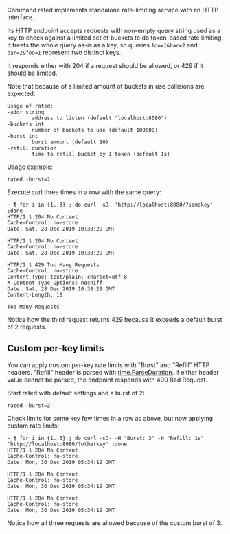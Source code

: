 Command rated implements standalone rate-limiting service with an HTTP
interface.

Its HTTP endpoint accepts requests with non-empty query string used as a key to
check against a limited set of buckets to do token-based rate limiting. It
treats the whole query as-is as a key, so queries `foo=1&bar=2` and
`bar=2&foo=1` represent two distinct keys.

It responds either with 204 if a request should be allowed, or 429 if it should
be limited.

Note that because of a limited amount of buckets in use collisions are
expected.

    Usage of rated:
    -addr string
            address to listen (default "localhost:8080")
    -buckets int
            number of buckets to use (default 100000)
    -burst int
            burst amount (default 10)
    -refill duration
            time to refill bucket by 1 token (default 1s)

Usage example:

    rated -burst=2

Execute curl three times in a row with the same query:

    ~ ¶ for i in {1..3} ; do curl -sD- 'http://localhost:8080/?somekey' ;done
    HTTP/1.1 204 No Content
    Cache-Control: no-store
    Date: Sat, 28 Dec 2019 10:38:29 GMT

    HTTP/1.1 204 No Content
    Cache-Control: no-store
    Date: Sat, 28 Dec 2019 10:38:29 GMT

    HTTP/1.1 429 Too Many Requests
    Cache-Control: no-store
    Content-Type: text/plain; charset=utf-8
    X-Content-Type-Options: nosniff
    Date: Sat, 28 Dec 2019 10:38:29 GMT
    Content-Length: 18

    Too Many Requests

Notice how the third request returns 429 because it exceeds a default burst of
2 requests.

## Custom per-key limits

You can apply custom per-key rate limits with "Burst" and "Refill" HTTP
headers. "Refill" header is parsed with
[time.ParseDuration](https://golang.org/pkg/time/#ParseDuration). If either
header value cannot be parsed, the endpoint responds with 400 Bad Request.

Start rated with default settings and a burst of 2:

    rated -burst=2

Check limits for some key few times in a row as above, but now applying custom
rate limits:

    ~ ¶ for i in {1..3} ; do curl -sD- -H "Burst: 3" -H "Refill: 1s" 'http://localhost:8080/?otherkey' ;done
    HTTP/1.1 204 No Content
    Cache-Control: no-store
    Date: Mon, 30 Dec 2019 05:34:19 GMT

    HTTP/1.1 204 No Content
    Cache-Control: no-store
    Date: Mon, 30 Dec 2019 05:34:19 GMT

    HTTP/1.1 204 No Content
    Cache-Control: no-store
    Date: Mon, 30 Dec 2019 05:34:19 GMT

Notice how all three requests are allowed because of the custom burst of 3.

